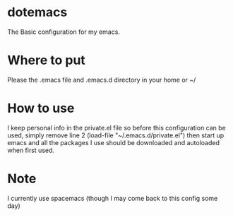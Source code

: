# dotemacs
The Basic configuration for my emacs.

# Where to put
Please the .emacs file and .emacs.d directory in your home or ~/

# How to use
I keep personal info in the private.el file so before this configuration can be used, simply remove line 2
(load-file "~/.emacs.d/private.el")
then start up emacs and all the packages I use should be downloaded and autoloaded when first used.

# Note
I currently use spacemacs (though I may come back to this config some day)